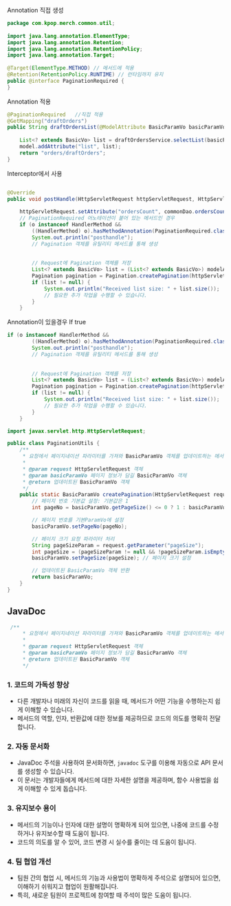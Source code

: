
Annotation 직접 생성
```java
package com.kpop.merch.common.util;  
  
import java.lang.annotation.ElementType;  
import java.lang.annotation.Retention;  
import java.lang.annotation.RetentionPolicy;  
import java.lang.annotation.Target;  
  
@Target(ElementType.METHOD) // 메서드에 적용  
@Retention(RetentionPolicy.RUNTIME) // 런타임까지 유지  
public @interface PaginationRequired {  
}
```


Annotation 적용
```java
@PaginationRequired   //직접 적용
@GetMapping("draftOrders")  
public String draftOrdersList(@ModelAttribute BasicParamVo basicParamVo, Model model) {  
  
    List<? extends BasicVo> list = draftOrdersService.selectList(basicParamVo);  
    model.addAttribute("list", list);  
    return "orders/draftOrders";  
}
```

Interceptor에서 사용
```java

@Override  
public void postHandle(HttpServletRequest httpServletRequest, HttpServletResponse httpServletResponse, Object o, ModelAndView modelAndView) throws Exception {  
  
    httpServletRequest.setAttribute("ordersCount", commonDao.ordersCount());  
    // PaginationRequired 어노테이션이 붙어 있는 메서드인 경우  
    if (o instanceof HandlerMethod &&  
        ((HandlerMethod) o).hasMethodAnnotation(PaginationRequired.class)) {  
        System.out.println("posthandle");  
        // Pagination 객체를 유틸리티 메서드를 통해 생성  
  
  
        // Request에 Pagination 객체를 저장  
        List<? extends BasicVo> list = (List<? extends BasicVo>) modelAndView.getModel().get("list");  
        Pagination pagination = Pagination.createPagination(httpServletRequest);  
        if (list != null) {  
            System.out.println("Received list size: " + list.size());  
            // 필요한 추가 작업을 수행할 수 있습니다.  
        }  
    }

```

Annotation이 있을경우 If true
```java
if (o instanceof HandlerMethod &&  
        ((HandlerMethod) o).hasMethodAnnotation(PaginationRequired.class)) {  
        System.out.println("posthandle");  
        // Pagination 객체를 유틸리티 메서드를 통해 생성  
  
  
        // Request에 Pagination 객체를 저장  
        List<? extends BasicVo> list = (List<? extends BasicVo>) modelAndView.getModel().get("list");  
        Pagination pagination = Pagination.createPagination(httpServletRequest);  
        if (list != null) {  
            System.out.println("Received list size: " + list.size());  
            // 필요한 추가 작업을 수행할 수 있습니다.  
        }  
    }
```




```java
import javax.servlet.http.HttpServletRequest;

public class PaginationUtils {
    /**
     * 요청에서 페이지네이션 파라미터를 가져와 BasicParamVo 객체를 업데이트하는 메서드
     *
     * @param request HttpServletRequest 객체
     * @param basicParamVo 페이지 정보가 담길 BasicParamVo 객체
     * @return 업데이트된 BasicParamVo 객체
     */
    public static BasicParamVo createPagination(HttpServletRequest request, BasicParamVo basicParamVo) {
        // 페이지 번호 기본값 설정: 기본값은 1
        int pageNo = basicParamVo.getPageSize() <= 0 ? 1 : basicParamVo.getPageSize(); // pageSize가 0 이하일 경우 1로 설정

        // 페이지 번호를 기본ParamVo에 설정
        basicParamVo.setPageNo(pageNo);

        // 페이지 크기 요청 파라미터 처리
        String pageSizeParam = request.getParameter("pageSize");
        int pageSize = (pageSizeParam != null && !pageSizeParam.isEmpty()) ? Integer.parseInt(pageSizeParam) : 50; // 기본값 50
        basicParamVo.setPageSize(pageSize); // 페이지 크기 설정

        // 업데이트된 BasicParamVo 객체 반환
        return basicParamVo;
    }
}

```



## **JavaDoc**



```java
 /**
     * 요청에서 페이지네이션 파라미터를 가져와 BasicParamVo 객체를 업데이트하는 메서드
     *
     * @param request HttpServletRequest 객체
     * @param basicParamVo 페이지 정보가 담길 BasicParamVo 객체
     * @return 업데이트된 BasicParamVo 객체
     */
```

### 1. **코드의 가독성 향상**

- 다른 개발자나 미래의 자신이 코드를 읽을 때, 메서드가 어떤 기능을 수행하는지 쉽게 이해할 수 있습니다.
- 메서드의 역할, 인자, 반환값에 대한 정보를 제공하므로 코드의 의도를 명확히 전달합니다.

### 2. **자동 문서화**

- JavaDoc 주석을 사용하여 문서화하면, `javadoc` 도구를 이용해 자동으로 API 문서를 생성할 수 있습니다.
- 이 문서는 개발자들에게 메서드에 대한 자세한 설명을 제공하며, 함수 사용법을 쉽게 이해할 수 있게 돕습니다.

### 3. **유지보수 용이**

- 메서드의 기능이나 인자에 대한 설명이 명확하게 되어 있으면, 나중에 코드를 수정하거나 유지보수할 때 도움이 됩니다.
- 코드의 의도를 알 수 있어, 코드 변경 시 실수를 줄이는 데 도움이 됩니다.

### 4. **팀 협업 개선**

- 팀원 간의 협업 시, 메서드의 기능과 사용법이 명확하게 주석으로 설명되어 있으면, 이해하기 쉬워지고 협업이 원활해집니다.
- 특히, 새로운 팀원이 프로젝트에 참여할 때 주석이 많은 도움이 됩니다.